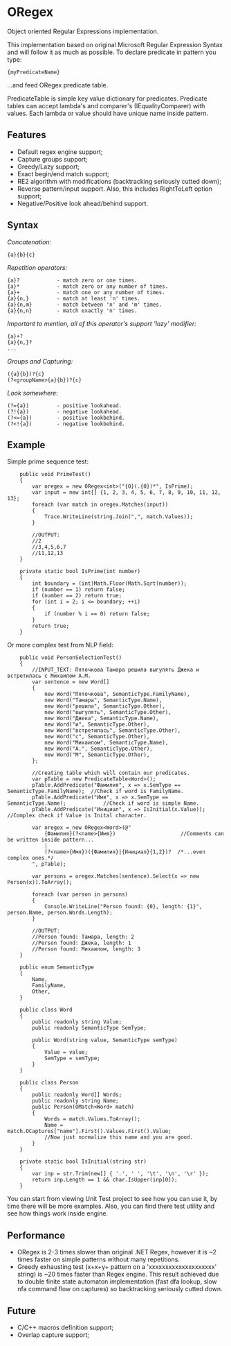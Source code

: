 ﻿# ORegex
Object oriented Regular Expressions implementation.

This implementation based on original Microsoft Regular Expression Syntax and will follow it as much as possible.
To declare predicate in pattern you type:

    {myPredicateName}

...and feed ORegex predicate table. 

PredicateTable is simple key value dictionary for predicates.
Predicate tables can accept lambda's and comparer's (IEqualityComparer<T>) with values.
Each lambda or value should have unique name inside pattern.

## Features
- Default regex engine support;
- Capture groups support;
- Greedy/Lazy support;
- Exact begin/end match support;
- RE2 algorithm with modifications (backtracking seriously cutted down);
- Reverse pattern/input support. Also, this includes RightToLeft option support;
- Negative/Positive look ahead/behind support.

## Syntax

*Concatenation:*

    {a}{b}{c}
    
*Repetition operators:*

    {a}?            - match zero or one times.
    {a}*            - match zero or any number of times.
    {a}+            - match one or any number of times.
    {a}{n,}         - match at least 'n' times.
    {a}{n,m}        - match between 'n' and 'm' times.
    {a}{n,n}        - match exactly 'n' times.
    
*Important to mention, all of this operator's support 'lazy' modifier:*

    {a}+?
    {a}{n,}?
    ...
    
*Groups and Capturing:*

    ({a}{b})?{c}
    (?<groupName>{a}{b})?{c}
    
*Look somewhere:*

    (?={a})         - positive lookahead.
    (?!{a})         - negative lookahead.
    (?<={a})        - positive lookbehind.
    (?<!{a})        - negative lookbehind.





## Example

Simple prime sequence test:

        public void PrimeTest()
        {
            var oregex = new ORegex<int>("{0}(.{0})*", IsPrime);
            var input = new int[] {1, 2, 3, 4, 5, 6, 7, 8, 9, 10, 11, 12, 13};
            foreach (var match in oregex.Matches(input))
            {
                Trace.WriteLine(string.Join(",", match.Values));
            }

            //OUTPUT:
            //2
            //3,4,5,6,7
            //11,12,13
        }

        private static bool IsPrime(int number)
        {
            int boundary = (int)Math.Floor(Math.Sqrt(number));
            if (number == 1) return false;
            if (number == 2) return true;
            for (int i = 2; i <= boundary; ++i)
            {
                if (number % i == 0) return false;
            }
            return true;
        }
    
Or more complex test from NLP field:

        public void PersonSelectionTest()
        {
            //INPUT_TEXT: Пяточкова Тамара решила выгулять Джека и встретилась с Михаилом А.М.
            var sentence = new Word[]
            {
                new Word("Пяточкова", SemanticType.FamilyName),
                new Word("Тамара", SemanticType.Name),
                new Word("решила", SemanticType.Other),
                new Word("выгулять", SemanticType.Other),
                new Word("Джека", SemanticType.Name),
                new Word("и", SemanticType.Other),
                new Word("встретилась", SemanticType.Other),
                new Word("с", SemanticType.Other),
                new Word("Михаилом", SemanticType.Name),
                new Word("А.", SemanticType.Other),
                new Word("М", SemanticType.Other),
            };

            //Creating table which will contain our predicates.
            var pTable = new PredicateTable<Word>();
            pTable.AddPredicate("Фамилия", x => x.SemType == SemanticType.FamilyName);  //Check if word is FamilyName.
            pTable.AddPredicate("Имя", x => x.SemType == SemanticType.Name);            //Check if word is simple Name.
            pTable.AddPredicate("Инициал", x => IsInitial(x.Value));                    //Complex check if Value is Inital character.

            var oregex = new ORegex<Word>(@"
                {Фамилия}(?<name>{Имя})                     //Comments can be written inside pattern...
                |
                (?<name>{Имя})({Фамилия}|{Инициал}{1,2})?  /*...even complex ones.*/
            ", pTable);

            var persons = oregex.Matches(sentence).Select(x => new Person(x)).ToArray();

            foreach (var person in persons)
            {
                Console.WriteLine("Person found: {0}, length: {1}", person.Name, person.Words.Length);
            }

            //OUTPUT:
            //Person found: Тамара, length: 2
            //Person found: Джека, length: 1
            //Person found: Михаилом, length: 3
        }

        public enum SemanticType
        {
            Name,
            FamilyName,
            Other,
        }

        public class Word
        {
            public readonly string Value;
            public readonly SemanticType SemType;

            public Word(string value, SemanticType semType)
            {
                Value = value;
                SemType = semType;
            }
        }

        public class Person
        {
            public readonly Word[] Words;
            public readonly string Name;
            public Person(OMatch<Word> match)
            {
                Words = match.Values.ToArray();
                Name = match.OCaptures["name"].First().Values.First().Value;
                //Now just normalize this name and you are good.
            }
        }

        private static bool IsInitial(string str)
        {
            var inp = str.Trim(new[] { '.', ' ', '\t', '\n', '\r' });
            return inp.Length == 1 && char.IsUpper(inp[0]);
        }


You can start from viewing Unit Test project to see how you can use it, by time there will be more examples. 
Also, you can find there test utility and see how things work inside engine.

## Performance
- ORegex is 2-3 times slower than original .NET Regex, however it is ~2 times faster on simple patterns without many repetitions.
- Greedy exhausting test (x+x+y+ pattern on a 'xxxxxxxxxxxxxxxxxxxx' string) is ~20 times faster than Regex engine. This result achieved due to double finite state automaton implementation (fast dfa lookup, slow nfa command flow on captures) so backtracking seriously cutted down.

## Future
- C/C++ macros definition support;
- Overlap capture support;
